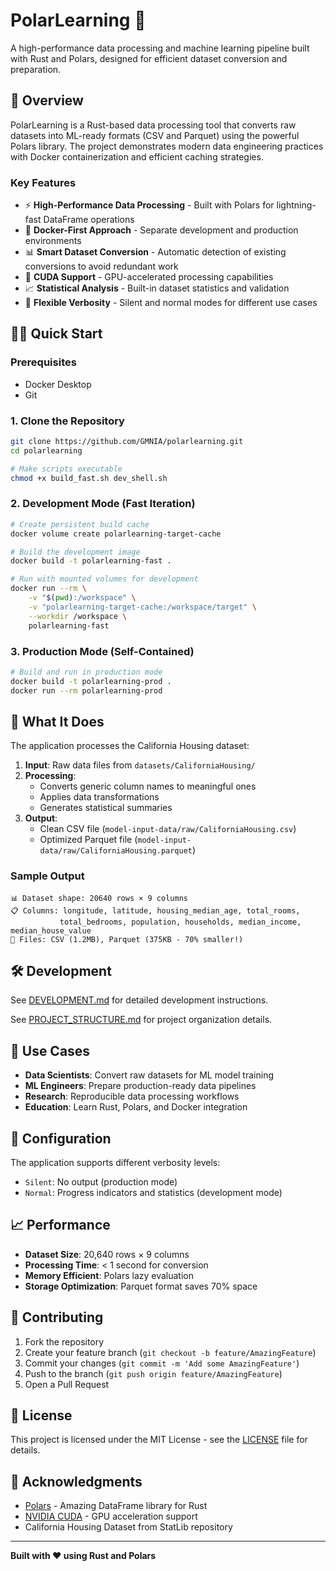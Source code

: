 # PolarLearning 🚀

A high-performance data processing and machine learning pipeline built with Rust and Polars, designed for efficient dataset conversion and preparation.

## 🎯 Overview

PolarLearning is a Rust-based data processing tool that converts raw datasets into ML-ready formats (CSV and Parquet) using the powerful Polars library. The project demonstrates modern data engineering practices with Docker containerization and efficient caching strategies.

### Key Features

- ⚡ **High-Performance Data Processing** - Built with Polars for lightning-fast DataFrame operations
- 🐳 **Docker-First Approach** - Separate development and production environments
- 📊 **Smart Dataset Conversion** - Automatic detection of existing conversions to avoid redundant work
- 🔧 **CUDA Support** - GPU-accelerated processing capabilities
- 📈 **Statistical Analysis** - Built-in dataset statistics and validation
- 🔄 **Flexible Verbosity** - Silent and normal modes for different use cases

## 🏃‍♂️ Quick Start

### Prerequisites
- Docker Desktop
- Git

### 1. Clone the Repository
```bash
git clone https://github.com/GMNIA/polarlearning.git
cd polarlearning

# Make scripts executable
chmod +x build_fast.sh dev_shell.sh
```

### 2. Development Mode (Fast Iteration)
```bash
# Create persistent build cache
docker volume create polarlearning-target-cache

# Build the development image
docker build -t polarlearning-fast .

# Run with mounted volumes for development
docker run --rm \
    -v "$(pwd):/workspace" \
    -v "polarlearning-target-cache:/workspace/target" \
    --workdir /workspace \
    polarlearning-fast
```

### 3. Production Mode (Self-Contained)
```bash
# Build and run in production mode
docker build -t polarlearning-prod .
docker run --rm polarlearning-prod
```

## 📁 What It Does

The application processes the California Housing dataset:

1. **Input**: Raw data files from `datasets/CaliforniaHousing/`
2. **Processing**: 
   - Converts generic column names to meaningful ones
   - Applies data transformations
   - Generates statistical summaries
3. **Output**: 
   - Clean CSV file (`model-input-data/raw/CaliforniaHousing.csv`)
   - Optimized Parquet file (`model-input-data/raw/CaliforniaHousing.parquet`)

### Sample Output
```
📊 Dataset shape: 20640 rows × 9 columns
📋 Columns: longitude, latitude, housing_median_age, total_rooms, 
           total_bedrooms, population, households, median_income, median_house_value
💾 Files: CSV (1.2MB), Parquet (375KB - 70% smaller!)
```

## 🛠️ Development

See [DEVELOPMENT.md](DEVELOPMENT.md) for detailed development instructions.

See [PROJECT_STRUCTURE.md](PROJECT_STRUCTURE.md) for project organization details.

## 🎯 Use Cases

- **Data Scientists**: Convert raw datasets for ML model training
- **ML Engineers**: Prepare production-ready data pipelines
- **Research**: Reproducible data processing workflows
- **Education**: Learn Rust, Polars, and Docker integration

## 🔧 Configuration

The application supports different verbosity levels:
- `Silent`: No output (production mode)
- `Normal`: Progress indicators and statistics (development mode)

## 📈 Performance

- **Dataset Size**: 20,640 rows × 9 columns
- **Processing Time**: < 1 second for conversion
- **Memory Efficient**: Polars lazy evaluation
- **Storage Optimization**: Parquet format saves 70% space

## 🤝 Contributing

1. Fork the repository
2. Create your feature branch (`git checkout -b feature/AmazingFeature`)
3. Commit your changes (`git commit -m 'Add some AmazingFeature'`)
4. Push to the branch (`git push origin feature/AmazingFeature`)
5. Open a Pull Request

## 📄 License

This project is licensed under the MIT License - see the [LICENSE](LICENSE) file for details.

## 🙏 Acknowledgments

- [Polars](https://pola.rs/) - Amazing DataFrame library for Rust
- [NVIDIA CUDA](https://developer.nvidia.com/cuda-toolkit) - GPU acceleration support
- California Housing Dataset from StatLib repository

---

**Built with ❤️ using Rust and Polars**
